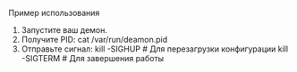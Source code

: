 Пример использования
1) Запустите ваш демон.
2) Получите PID:
cat /var/run/deamon.pid
3) Отправьте сигнал:
kill -SIGHUP <PID>  # Для перезагрузки конфигурации
kill -SIGTERM <PID> # Для завершения работы
